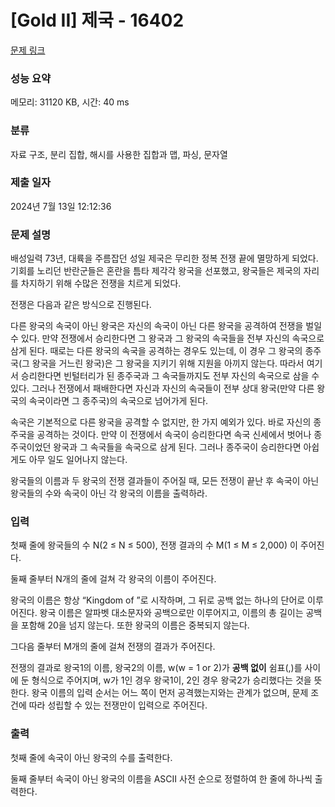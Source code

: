 # [Gold II] 제국 - 16402 

[문제 링크](https://www.acmicpc.net/problem/16402) 

### 성능 요약

메모리: 31120 KB, 시간: 40 ms

### 분류

자료 구조, 분리 집합, 해시를 사용한 집합과 맵, 파싱, 문자열

### 제출 일자

2024년 7월 13일 12:12:36

### 문제 설명

<p>배성일력 73년, 대륙을 주름잡던 성일 제국은 무리한 정복 전쟁 끝에 멸망하게 되었다. 기회를 노리던 반란군들은 혼란을 틈타 제각각 왕국을 선포했고, 왕국들은 제국의 자리를 차지하기 위해 수많은 전쟁을 치르게 되었다.</p>

<p>전쟁은 다음과 같은 방식으로 진행된다.</p>

<p>다른 왕국의 속국이 아닌 왕국은 자신의 속국이 아닌 다른 왕국을 공격하여 전쟁을 벌일 수 있다. 만약 전쟁에서 승리한다면 그 왕국과 그 왕국의 속국들을 전부 자신의 속국으로 삼게 된다. 때로는 다른 왕국의 속국을 공격하는 경우도 있는데, 이 경우 그 왕국의 종주국(그 왕국을 거느린 왕국)은 그 왕국을 지키기 위해 지원을 아끼지 않는다. 따라서 여기서 승리한다면 빈털터리가 된 종주국과 그 속국들까지도 전부 자신의 속국으로 삼을 수 있다. 그러나 전쟁에서 패배한다면 자신과 자신의 속국들이 전부 상대 왕국(만약 다른 왕국의 속국이라면 그 종주국)의 속국으로 넘어가게 된다.</p>

<p>속국은 기본적으로 다른 왕국을 공격할 수 없지만, 한 가지 예외가 있다. 바로 자신의 종주국을 공격하는 것이다. 만약 이 전쟁에서 속국이 승리한다면 속국 신세에서 벗어나 종주국이었던 왕국과 그 속국들을 속국으로 삼게 된다. 그러나 종주국이 승리한다면 아쉽게도 아무 일도 일어나지 않는다.</p>

<p>왕국들의 이름과 두 왕국의 전쟁 결과들이 주어질 때, 모든 전쟁이 끝난 후 속국이 아닌 왕국들의 수와 속국이 아닌 각 왕국의 이름을 출력하라.</p>

### 입력 

 <p>첫째 줄에 왕국들의 수 N(2 ≤ N ≤ 500), 전쟁 결과의 수 M(1 ≤ M ≤ 2,000) 이 주어진다.</p>

<p>둘째 줄부터 N개의 줄에 걸쳐 각 왕국의 이름이 주어진다.</p>

<p>왕국의 이름은 항상 “Kingdom of ”로 시작하며, 그 뒤로 공백 없는 하나의 단어로 이루어진다. 왕국 이름은 알파벳 대소문자와 공백으로만 이루어지고, 이름의 총 길이는 공백을 포함해 20을 넘지 않는다. 또한 왕국의 이름은 중복되지 않는다.</p>

<p>그다음 줄부터 M개의 줄에 걸쳐 전쟁의 결과가 주어진다.</p>

<p>전쟁의 결과로 왕국1의 이름, 왕국2의 이름, w(w = 1 or 2)가 <strong>공백 없이</strong> 쉼표(,)를 사이에 둔 형식으로 주어지며, w가 1인 경우 왕국1이, 2인 경우 왕국2가 승리했다는 것을 뜻한다. 왕국 이름의 입력 순서는 어느 쪽이 먼저 공격했는지와는 관계가 없으며, 문제 조건에 따라 성립할 수 있는 전쟁만이 입력으로 주어진다.</p>

### 출력 

 <p>첫째 줄에 속국이 아닌 왕국의 수를 출력한다.</p>

<p>둘째 줄부터 속국이 아닌 왕국의 이름을 ASCII 사전 순으로 정렬하여 한 줄에 하나씩 출력한다.</p>

